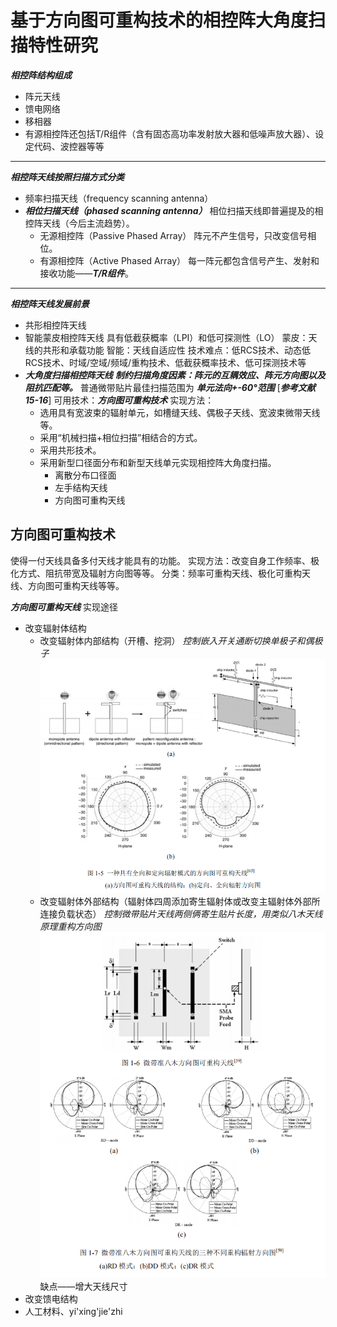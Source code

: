 # 基于方向图可重构技术的相控阵大角度扫描特性研究

 ***相控阵结构组成***
- 阵元天线
- 馈电网络
- 移相器
- 有源相控阵还包括T/R组件（含有固态高功率发射放大器和低噪声放大器）、设定代码、波控器等等

***

***相控阵天线按照扫描方式分类***
- 频率扫描天线（frequency scanning  antenna）
- ***相位扫描天线（phased scanning antenna）***
	相位扫描天线即普遍提及的相控阵天线（今后主流趋势）。
	- 无源相控阵（Passive Phased Array）
	   阵元不产生信号，只改变信号相位。
	- 有源相控阵（Active Phased Array）
	   每一阵元都包含信号产生、发射和接收功能——***T/R组件***。

***

***相控阵天线发展前景***
- 共形相控阵天线
- 智能蒙皮相控阵天线
	具有低截获概率（LPI）和低可探测性（LO）
	蒙皮：天线的共形和承载功能
	智能：天线自适应性
	技术难点：低RCS技术、动态低RCS技术、时域/空域/频域/重构技术、低截获概率技术、低可探测技术等
- ***大角度扫描相控阵天线***
	***制约扫描角度因素：阵元的互耦效应、阵元方向图以及阻抗匹配等。***
	普通微带贴片最佳扫描范围为 ***单元法向+-60°范围***  [***参考文献 15-16***]
    可用技术：***方向图可重构技术***
    实现方法：
    - 选用具有宽波束的辐射单元，如槽缝天线、偶极子天线、宽波束微带天线等。
    - 采用“机械扫描+相位扫描”相结合的方式。
    - 采用共形技术。
    - 采用新型口径面分布和新型天线单元实现相控阵大角度扫描。
	    - 离散分布口径面
	    - 左手结构天线
	    - 方向图可重构天线

## 方向图可重构技术
使得一付天线具备多付天线才能具有的功能。
实现方法：改变自身工作频率、极化方式、阻抗带宽及辐射方向图等等。
分类：频率可重构天线、极化可重构天线、方向图可重构天线等等。

***方向图可重构天线*** 实现途径
- 改变辐射体结构
	- 改变辐射体内部结构（开槽、挖洞）
	*控制嵌入开关通断切换单极子和偶极子*
![控制嵌入开关通断切换单极子和偶极子](/imgs/2023-09-02/CPqsNTlwk948x1sr.png)
	- 改变辐射体外部结构（辐射体四周添加寄生辐射体或改变主辐射体外部所连接负载状态）
	*控制微带贴片天线两侧俩寄生贴片长度，用类似八木天线原理重构方向图*
![输入图片说明](/imgs/2023-09-02/4jdluD3XRd2dCBCm.png)
缺点——增大天线尺寸
- 改变馈电结构
- 人工材料、yi'xing'jie'zhi
<!--stackedit_data:
eyJoaXN0b3J5IjpbLTE5MjQ1Mzk5NTMsLTc4NzY2ODY0NywtNT
E0OTMxMzQ5LDE0OTk5NzE2NjUsLTIwMjQwNjU5NzIsLTE2Mjcz
OTc1NDQsMTQ5Njg1MDM4NSwxNzkyODYyOTI2LDE4MjUwMzI2MT
ddfQ==
-->